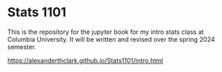 # Stats 1101

This is the repository for the jupyter book for my intro stats class at Columbia University. It will be written and revised over the spring 2024 semester. 

https://alexanderthclark.github.io/Stats1101/intro.html
